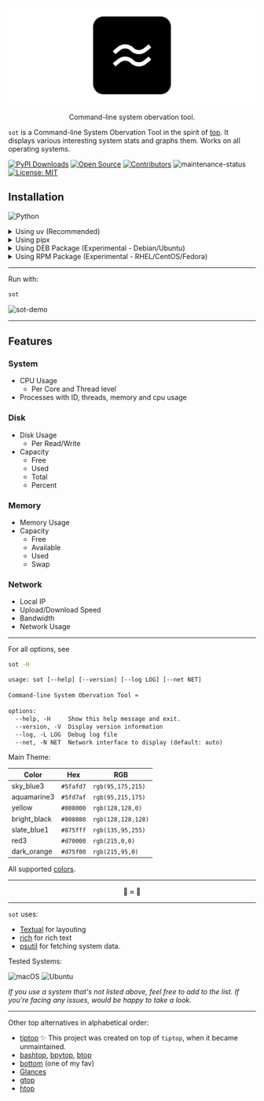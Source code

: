 <p align="center" style="background-color: #ffffff;">
  <a href="https://github.com/anistark/sot"><img alt="sot" src="https://raw.githubusercontent.com/anistark/sot/refs/heads/main/images/sot.png" width="200px"/></a>
  <p align="center">Command-line system obervation tool.</p>
</p>

`sot` is a Command-line System Obervation Tool in the spirit of [top](<https://en.wikipedia.org/wiki/Top_(software)>). It displays various interesting system stats and graphs them. Works on all operating systems.

[![PyPI Downloads](https://static.pepy.tech/badge/sot/month)](https://pypi.org/project/sot/) [![Open Source](https://img.shields.io/badge/open-source-brightgreen)](https://github.com/anistark/sot) [![Contributors](https://img.shields.io/github/contributors/anistark/sot)](https://github.com/anistark/sot/graphs/contributors) ![maintenance-status](https://img.shields.io/badge/maintenance-actively--developed-brightgreen.svg) [![License: MIT](https://img.shields.io/badge/License-MIT-blue.svg)](https://opensource.org/licenses/MIT)

## Installation

![Python](https://img.shields.io/badge/python-3670A0?style=for-the-badge&logo=python&logoColor=ffdd54)

<details>
<summary>Using uv (Recommended)</summary>

Install and run with [`uv`](https://github.com/astral-sh/uv):

<!--pytest-codeblocks: skip-->

```sh
uv tool install sot
```

</details>

<details>
<summary>Using pipx</summary>

Install and run with [`pipx`](https://github.com/pypa/pipx). Setup pipx before proceeding.

<!--pytest-codeblocks: skip-->

```sh
python3 -m pipx install sot
python3 -m pipx ensurepath
sudo pipx ensurepath --global
```

or in single line:

<!--pytest-codeblocks: skip-->

```sh
python3 -m pipx install sot && python3 -m pipx ensurepath && sudo pipx ensurepath --global
```
</details>

<details>
<summary>Using DEB Package (Experimental - Debian/Ubuntu)</summary>
### Using DEB Package (Experimental - Debian/Ubuntu)

**⚠️ Experimental**: DEB packages are experimental. Use `uv` or `pipx` for recommended installation.

Download the latest DEB package from the [releases page](https://github.com/anistark/sot/releases) and install:

<!--pytest-codeblocks: skip-->

```sh
# Download latest .deb file from releases
wget https://github.com/anistark/sot/releases/latest/download/sot-*.deb

# Install the package
sudo dpkg -i sot-*.deb

# Install any missing dependencies (if needed)
sudo apt-get install -f
```
</details>

<details>
<summary>Using RPM Package (Experimental - RHEL/CentOS/Fedora)</summary>

**⚠️ Experimental**: RPM packages are experimental. Use `uv` or `pipx` for recommended installation.

Download the latest RPM package from the [releases page](https://github.com/anistark/sot/releases) and install:

<!--pytest-codeblocks: skip-->

```sh
# Download latest .rpm file from releases
wget https://github.com/anistark/sot/releases/latest/download/sot-*.rpm

# Install the package
sudo rpm -ivh sot-*.rpm
```

### Verifying Package Signatures (Recommended)

For enhanced security, verify GPG signatures before installing packages:

<!--pytest-codeblocks: skip-->

```sh
# Import the public signing key (one time setup)
curl -fsSL https://github.com/anistark/sot/releases/latest/download/public-key.asc | gpg --import

# For DEB packages:
dpkg-sig --verify sot-*.deb
# Or verify using detached signature
gpg --verify sot-*.deb.asc sot-*.deb
# Verify checksums
gpg --verify SHA256SUMS.sig && sha256sum -c SHA256SUMS

# For RPM packages:
gpg --verify sot-*.rpm.asc sot-*.rpm
# Verify checksums
gpg --verify SHA256SUMS-RPM.sig && sha256sum -c SHA256SUMS-RPM
```

**GPG Key Fingerprint:** `DCD1 9CA3 2C3F ACAA 1360  1C78 F4D7 EFDB 552E 84C9`
</details>

---

Run with:

<!--pytest-codeblocks: skip-->

```sh
sot
```

![sot-demo](https://github.com/user-attachments/assets/780449fd-27e0-40ee-ae9a-7527bf99d7de)

---

## Features

### System

- CPU Usage
  - Per Core and Thread level
- Processes with ID, threads, memory and cpu usage

### Disk

- Disk Usage
  - Per Read/Write
- Capacity
  - Free
  - Used
  - Total
  - Percent

### Memory

- Memory Usage
- Capacity
  - Free
  - Available
  - Used
  - Swap

### Network

- Local IP
- Upload/Download Speed
- Bandwidth
- Network Usage

---

For all options, see

<!--pytest-codeblocks:skipif(sys.version_info < (3, 10))-->

```sh
sot -H
```

<!--pytest-codeblocks: expected-output-->

```
usage: sot [--help] [--version] [--log LOG] [--net NET]

Command-line System Obervation Tool ≈

options:
  --help, -H     Show this help message and exit.
  --version, -V  Display version information
  --log, -L LOG  Debug log file
  --net, -N NET  Network interface to display (default: auto)
```

Main Theme:

| Color | Hex | RGB |
| --- | --- | --- |
| sky_blue3 | `#5fafd7` | `rgb(95,175,215)` |
| aquamarine3 | `#5fd7af` | `rgb(95,215,175)` |
| yellow | `#808000` | `rgb(128,128,0)` |
| bright_black | `#808080` | `rgb(128,128,128)` |
| slate_blue1 | `#875fff` | `rgb(135,95,255)` |
| red3 | `#d70000` | `rgb(215,0,0)` |
| dark_orange | `#d75f00` | `rgb(215,95,0)` |

All supported [colors](https://rich.readthedocs.io/en/latest/appendix/colors.html).

---

<p align="center">
  <p align="center">🏴 ≈ 🏴</p>
</p>

---

`sot` uses:
- [Textual](https://github.com/willmcgugan/textual/) for layouting
- [rich](https://rich.readthedocs.io/en/latest/index.html) for rich text
- [psutil](https://github.com/giampaolo/psutil) for fetching system data.

Tested Systems:

![macOS](https://img.shields.io/badge/mac%20os-000000?style=for-the-badge&logo=macos&logoColor=F0F0F0)
![Ubuntu](https://img.shields.io/badge/Ubuntu-E95420?style=for-the-badge&logo=ubuntu&logoColor=white)

_If you use a system that's not listed above, feel free to add to the list. If you're facing any issues, would be happy to take a look._

---

Other top alternatives in alphabetical order:

- [tiptop](https://github.com/nschloe/tiptop) ✨ This project was created on top of `tiptop`, when it became unmaintained.
- [bashtop](https://github.com/aristocratos/bashtop), [bpytop](https://github.com/aristocratos/bpytop), [btop](https://github.com/aristocratos/btop)
- [bottom](https://github.com/ClementTsang/bottom) (one of my fav)
- [Glances](https://github.com/nicolargo/glances)
- [gtop](https://github.com/aksakalli/gtop)
- [htop](https://github.com/htop-dev/htop)
